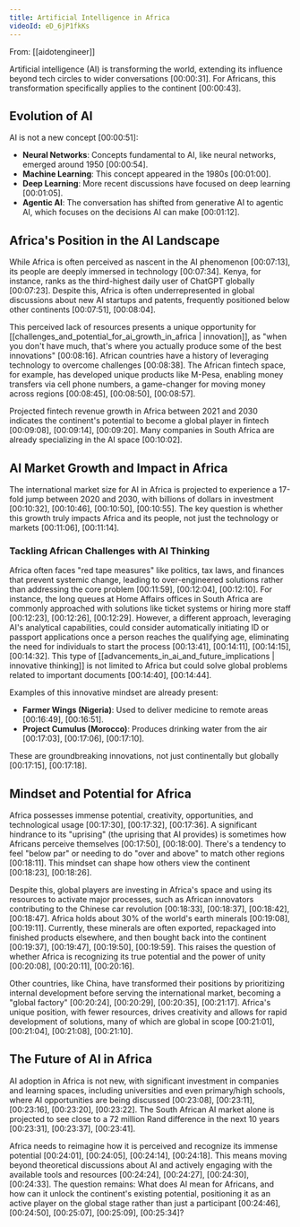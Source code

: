 ```yaml
---
title: Artificial Intelligence in Africa
videoId: eD_6jP1fkKs
---
```


From: [[aidotengineer]] <br/> 

Artificial intelligence (AI) is transforming the world, extending its influence beyond tech circles to wider conversations <a class="yt-timestamp" data-t="00:00:31">[00:00:31]</a>. For Africans, this transformation specifically applies to the continent <a class="yt-timestamp" data-t="00:00:43">[00:00:43]</a>.

## Evolution of AI

AI is not a new concept <a class="yt-timestamp" data-t="00:00:51">[00:00:51]</a>:
*   **Neural Networks**: Concepts fundamental to AI, like neural networks, emerged around 1950 <a class="yt-timestamp" data-t="00:00:54">[00:00:54]</a>.
*   **Machine Learning**: This concept appeared in the 1980s <a class="yt-timestamp" data-t="00:01:00">[00:01:00]</a>.
*   **Deep Learning**: More recent discussions have focused on deep learning <a class="yt-timestamp" data-t="00:01:05">[00:01:05]</a>.
*   **Agentic AI**: The conversation has shifted from generative AI to agentic AI, which focuses on the decisions AI can make <a class="yt-timestamp" data-t="00:01:12">[00:01:12]</a>.

## Africa's Position in the AI Landscape

While Africa is often perceived as nascent in the AI phenomenon <a class="yt-timestamp" data-t="00:07:13">[00:07:13]</a>, its people are deeply immersed in technology <a class="yt-timestamp" data-t="00:07:34">[00:07:34]</a>. Kenya, for instance, ranks as the third-highest daily user of ChatGPT globally <a class="yt-timestamp" data-t="00:07:23">[00:07:23]</a>. Despite this, Africa is often underrepresented in global discussions about new AI startups and patents, frequently positioned below other continents <a class="yt-timestamp" data-t="00:07:51">[00:07:51]</a>, <a class="yt-timestamp" data-t="00:08:04">[00:08:04]</a>.

This perceived lack of resources presents a unique opportunity for [[challenges_and_potential_for_ai_growth_in_africa | innovation]], as "when you don't have much, that's where you actually produce some of the best innovations" <a class="yt-timestamp" data-t="00:08:16">[00:08:16]</a>. African countries have a history of leveraging technology to overcome challenges <a class="yt-timestamp" data-t="00:08:38">[00:08:38]</a>. The African fintech space, for example, has developed unique products like M-Pesa, enabling money transfers via cell phone numbers, a game-changer for moving money across regions <a class="yt-timestamp" data-t="00:08:45">[00:08:45]</a>, <a class="yt-timestamp" data-t="00:08:50">[00:08:50]</a>, <a class="yt-timestamp" data-t="00:08:57">[00:08:57]</a>.

Projected fintech revenue growth in Africa between 2021 and 2030 indicates the continent's potential to become a global player in fintech <a class="yt-timestamp" data-t="00:09:08">[00:09:08]</a>, <a class="yt-timestamp" data-t="00:09:14">[00:09:14]</a>, <a class="yt-timestamp" data-t="00:09:20">[00:09:20]</a>. Many companies in South Africa are already specializing in the AI space <a class="yt-timestamp" data-t="00:10:02">[00:10:02]</a>.

## AI Market Growth and Impact in Africa

The international market size for AI in Africa is projected to experience a 17-fold jump between 2020 and 2030, with billions of dollars in investment <a class="yt-timestamp" data-t="00:10:32">[00:10:32]</a>, <a class="yt-timestamp" data-t="00:10:46">[00:10:46]</a>, <a class="yt-timestamp" data-t="00:10:50">[00:10:50]</a>, <a class="yt-timestamp" data-t="00:10:55">[00:10:55]</a>. The key question is whether this growth truly impacts Africa and its people, not just the technology or markets <a class="yt-timestamp" data-t="00:11:06">[00:11:06]</a>, <a class="yt-timestamp" data-t="00:11:14">[00:11:14]</a>.

### Tackling African Challenges with AI Thinking

Africa often faces "red tape measures" like politics, tax laws, and finances that prevent systemic change, leading to over-engineered solutions rather than addressing the core problem <a class="yt-timestamp" data-t="00:11:59">[00:11:59]</a>, <a class="yt-timestamp" data-t="00:12:04">[00:12:04]</a>, <a class="yt-timestamp" data-t="00:12:10">[00:12:10]</a>. For instance, the long queues at Home Affairs offices in South Africa are commonly approached with solutions like ticket systems or hiring more staff <a class="yt-timestamp" data-t="00:12:23">[00:12:23]</a>, <a class="yt-timestamp" data-t="00:12:26">[00:12:26]</a>, <a class="yt-timestamp" data-t="00:12:29">[00:12:29]</a>. However, a different approach, leveraging AI's analytical capabilities, could consider automatically initiating ID or passport applications once a person reaches the qualifying age, eliminating the need for individuals to start the process <a class="yt-timestamp" data-t="00:13:41">[00:13:41]</a>, <a class="yt-timestamp" data-t="00:14:11">[00:14:11]</a>, <a class="yt-timestamp" data-t="00:14:15">[00:14:15]</a>, <a class="yt-timestamp" data-t="00:14:32">[00:14:32]</a>. This type of [[advancements_in_ai_and_future_implications | innovative thinking]] is not limited to Africa but could solve global problems related to important documents <a class="yt-timestamp" data-t="00:14:40">[00:14:40]</a>, <a class="yt-timestamp" data-t="00:14:44">[00:14:44]</a>.

Examples of this innovative mindset are already present:
*   **Farmer Wings (Nigeria)**: Used to deliver medicine to remote areas <a class="yt-timestamp" data-t="00:16:49">[00:16:49]</a>, <a class="yt-timestamp" data-t="00:16:51">[00:16:51]</a>.
*   **Project Cumulus (Morocco)**: Produces drinking water from the air <a class="yt-timestamp" data-t="00:17:03">[00:17:03]</a>, <a class="yt-timestamp" data-t="00:17:06">[00:17:06]</a>, <a class="yt-timestamp" data-t="00:17:10">[00:17:10]</a>.

These are groundbreaking innovations, not just continentally but globally <a class="yt-timestamp" data-t="00:17:15">[00:17:15]</a>, <a class="yt-timestamp" data-t="00:17:18">[00:17:18]</a>.

## Mindset and Potential for Africa

Africa possesses immense potential, creativity, opportunities, and technological usage <a class="yt-timestamp" data-t="00:17:30">[00:17:30]</a>, <a class="yt-timestamp" data-t="00:17:32">[00:17:32]</a>, <a class="yt-timestamp" data-t="00:17:36">[00:17:36]</a>. A significant hindrance to its "uprising" (the uprising that AI provides) is sometimes how Africans perceive themselves <a class="yt-timestamp" data-t="00:17:50">[00:17:50]</a>, <a class="yt-timestamp" data-t="00:18:00">[00:18:00]</a>. There's a tendency to feel "below par" or needing to do "over and above" to match other regions <a class="yt-timestamp" data-t="00:18:11">[00:18:11]</a>. This mindset can shape how others view the continent <a class="yt-timestamp" data-t="00:18:23">[00:18:23]</a>, <a class="yt-timestamp" data-t="00:18:26">[00:18:26]</a>.

Despite this, global players are investing in Africa's space and using its resources to activate major processes, such as African innovators contributing to the Chinese car revolution <a class="yt-timestamp" data-t="00:18:33">[00:18:33]</a>, <a class="yt-timestamp" data-t="00:18:37">[00:18:37]</a>, <a class="yt-timestamp" data-t="00:18:42">[00:18:42]</a>, <a class="yt-timestamp" data-t="00:18:47">[00:18:47]</a>. Africa holds about 30% of the world's earth minerals <a class="yt-timestamp" data-t="00:19:08">[00:19:08]</a>, <a class="yt-timestamp" data-t="00:19:11">[00:19:11]</a>. Currently, these minerals are often exported, repackaged into finished products elsewhere, and then bought back into the continent <a class="yt-timestamp" data-t="00:19:37">[00:19:37]</a>, <a class="yt-timestamp" data-t="00:19:47">[00:19:47]</a>, <a class="yt-timestamp" data-t="00:19:50">[00:19:50]</a>, <a class="yt-timestamp" data-t="00:19:59">[00:19:59]</a>. This raises the question of whether Africa is recognizing its true potential and the power of unity <a class="yt-timestamp" data-t="00:20:08">[00:20:08]</a>, <a class="yt-timestamp" data-t="00:20:11">[00:20:11]</a>, <a class="yt-timestamp" data-t="00:20:16">[00:20:16]</a>.

Other countries, like China, have transformed their positions by prioritizing internal development before serving the international market, becoming a "global factory" <a class="yt-timestamp" data-t="00:20:24">[00:20:24]</a>, <a class="yt-timestamp" data-t="00:20:29">[00:20:29]</a>, <a class="yt-timestamp" data-t="00:20:35">[00:20:35]</a>, <a class="yt-timestamp" data-t="00:21:17">[00:21:17]</a>. Africa's unique position, with fewer resources, drives creativity and allows for rapid development of solutions, many of which are global in scope <a class="yt-timestamp" data-t="00:21:01">[00:21:01]</a>, <a class="yt-timestamp" data-t="00:21:04">[00:21:04]</a>, <a class="yt-timestamp" data-t="00:21:08">[00:21:08]</a>, <a class="yt-timestamp" data-t="00:21:10">[00:21:10]</a>.

## The Future of AI in Africa

AI adoption in Africa is not new, with significant investment in companies and learning spaces, including universities and even primary/high schools, where AI opportunities are being discussed <a class="yt-timestamp" data-t="00:23:08">[00:23:08]</a>, <a class="yt-timestamp" data-t="00:23:11">[00:23:11]</a>, <a class="yt-timestamp" data-t="00:23:16">[00:23:16]</a>, <a class="yt-timestamp" data-t="00:23:20">[00:23:20]</a>, <a class="yt-timestamp" data-t="00:23:22">[00:23:22]</a>. The South African AI market alone is projected to see close to a 72 million Rand difference in the next 10 years <a class="yt-timestamp" data-t="00:23:31">[00:23:31]</a>, <a class="yt-timestamp" data-t="00:23:37">[00:23:37]</a>, <a class="yt-timestamp" data-t="00:23:41">[00:23:41]</a>.

Africa needs to reimagine how it is perceived and recognize its immense potential <a class="yt-timestamp" data-t="00:24:01">[00:24:01]</a>, <a class="yt-timestamp" data-t="00:24:05">[00:24:05]</a>, <a class="yt-timestamp" data-t="00:24:14">[00:24:14]</a>, <a class="yt-timestamp" data-t="00:24:18">[00:24:18]</a>. This means moving beyond theoretical discussions about AI and actively engaging with the available tools and resources <a class="yt-timestamp" data-t="00:24:24">[00:24:24]</a>, <a class="yt-timestamp" data-t="00:24:27">[00:24:27]</a>, <a class="yt-timestamp" data-t="00:24:30">[00:24:30]</a>, <a class="yt-timestamp" data-t="00:24:33">[00:24:33]</a>. The question remains: What does AI mean for Africans, and how can it unlock the continent's existing potential, positioning it as an active player on the global stage rather than just a participant <a class="yt-timestamp" data-t="00:24:46">[00:24:46]</a>, <a class="yt-timestamp" data-t="00:24:50">[00:24:50]</a>, <a class="yt-timestamp" data-t="00:25:07">[00:25:07]</a>, <a class="yt-timestamp" data-t="00:25:09">[00:25:09]</a>, <a class="yt-timestamp" data-t="00:25:34">[00:25:34]</a>?